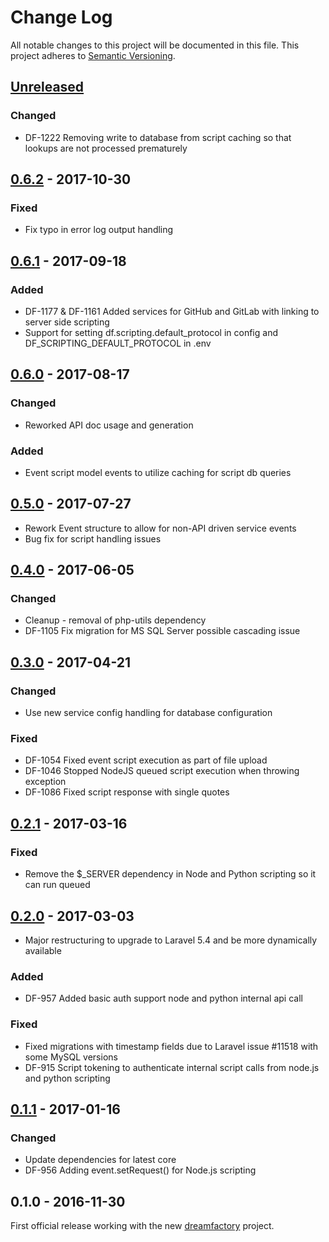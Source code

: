 # Change Log
All notable changes to this project will be documented in this file.
This project adheres to [Semantic Versioning](http://semver.org/).

## [Unreleased]
### Changed
- DF-1222 Removing write to database from script caching so that lookups are not processed prematurely

## [0.6.2] - 2017-10-30
### Fixed
- Fix typo in error log output handling

## [0.6.1] - 2017-09-18
### Added
- DF-1177 & DF-1161 Added services for GitHub and GitLab with linking to server side scripting
- Support for setting df.scripting.default_protocol in config and DF_SCRIPTING_DEFAULT_PROTOCOL in .env

## [0.6.0] - 2017-08-17
### Changed
- Reworked API doc usage and generation
### Added
- Event script model events to utilize caching for script db queries

## [0.5.0] - 2017-07-27
- Rework Event structure to allow for non-API driven service events
- Bug fix for script handling issues

## [0.4.0] - 2017-06-05
### Changed
- Cleanup - removal of php-utils dependency
- DF-1105 Fix migration for MS SQL Server possible cascading issue

## [0.3.0] - 2017-04-21
### Changed
- Use new service config handling for database configuration
### Fixed
- DF-1054 Fixed event script execution as part of file upload
- DF-1046 Stopped NodeJS queued script execution when throwing exception
- DF-1086 Fixed script response with single quotes

## [0.2.1] - 2017-03-16
### Fixed
- Remove the $_SERVER dependency in Node and Python scripting so it can run queued

## [0.2.0] - 2017-03-03
- Major restructuring to upgrade to Laravel 5.4 and be more dynamically available

### Added
- DF-957 Added basic auth support node and python internal api call

### Fixed
- Fixed migrations with timestamp fields due to Laravel issue #11518 with some MySQL versions
- DF-915 Script tokening to authenticate internal script calls from node.js and python scripting

## [0.1.1] - 2017-01-16
### Changed
- Update dependencies for latest core
- DF-956 Adding event.setRequest() for Node.js scripting

## 0.1.0 - 2016-11-30
First official release working with the new [dreamfactory](https://github.com/dreamfactorysoftware/dreamfactory) project.

[Unreleased]: https://github.com/dreamfactorysoftware/df-script/compare/0.6.2...HEAD
[0.6.2]: https://github.com/dreamfactorysoftware/df-script/compare/0.6.1...0.6.2
[0.6.1]: https://github.com/dreamfactorysoftware/df-script/compare/0.6.0...0.6.1
[0.6.0]: https://github.com/dreamfactorysoftware/df-script/compare/0.5.0...0.6.0
[0.5.0]: https://github.com/dreamfactorysoftware/df-script/compare/0.4.0...0.5.0
[0.4.0]: https://github.com/dreamfactorysoftware/df-script/compare/0.3.0...0.4.0
[0.3.0]: https://github.com/dreamfactorysoftware/df-script/compare/0.2.1...0.3.0
[0.2.1]: https://github.com/dreamfactorysoftware/df-script/compare/0.2.0...0.2.1
[0.2.0]: https://github.com/dreamfactorysoftware/df-script/compare/0.1.1...0.2.0
[0.1.1]: https://github.com/dreamfactorysoftware/df-script/compare/0.1.0...0.1.1
